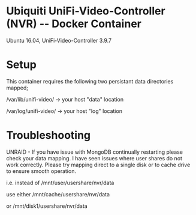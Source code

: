 # Ubiquiti UniFi-Video-Controller (NVR) -- Docker Container
Ubuntu 16.04, UniFi-Video-Controller 3.9.7

# Setup
This container requires the following two persistant data directories mapped;

/var/lib/unifi-video/ -> your host "data" location

/var/log/unifi-video/ -> your host "log" location

# Troubleshooting

UNRAID - If you have issue with MongoDB continually restarting please check your data mapping. I have seen issues where user shares do not work correctly. Please try mapping direct to a single disk or to cache drive to ensure smooth operation.

i.e. instead of /mnt/user/usershare/nvr/data

use either /mnt/cache/usershare/nvr/data

or /mnt/disk1/usershare/nvr/data
